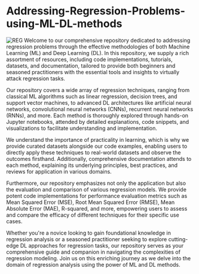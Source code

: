 # Addressing-Regression-Problems-using-ML-DL-methods
![REG](https://trainings.internshala.com/blog/wp-content/uploads/2023/07/Regression-in-machine-learning-1.jpg)
Welcome to our comprehensive repository dedicated to addressing regression problems through the effective methodologies of both Machine Learning (ML) and Deep Learning (DL). In this repository, we supply a rich assortment of resources, including code implementations, tutorials, datasets, and documentation, tailored to provide both beginners and seasoned practitioners with the essential tools and insights to virtually attack regression tasks.

Our repository covers a wide array of regression techniques, ranging from classical ML algorithms such as linear regression, decision trees, and support vector machines, to advanced DL architectures like artificial neural networks, convolutional neural networks (CNNs), recurrent neural networks (RNNs), and more. Each method is thoroughly explored through hands-on Jupyter notebooks, attended by detailed explanations, code snippets, and visualizations to facilitate understanding and implementation.

We understand the importance of practicality in learning, which is why we provide curated datasets alongside our code examples, enabling users to directly apply these techniques to real-world datasets and observe the outcomes firsthand. Additionally, comprehensive documentation attends to each method, explaining its underlying principles, best practices, and reviews for application in various domains.

Furthermore, our repository emphasizes not only the application but also the evaluation and comparison of various regression models. We provide potent code implementations for performance evaluation metrics such as Mean Squared Error (MSE), Root Mean Squared Error (RMSE), Mean Absolute Error (MAE), R-squared, and more, empowering users to assess and compare the efficacy of different techniques for their specific use cases.

Whether you're a novice looking to gain foundational knowledge in regression analysis or a seasoned practitioner seeking to explore cutting-edge DL approaches for regression tasks, our repository serves as your comprehensive guide and companion in navigating the complexities of regression modeling. Join us on this enriching journey as we delve into the domain of regression analysis using the power of ML and DL methods.
